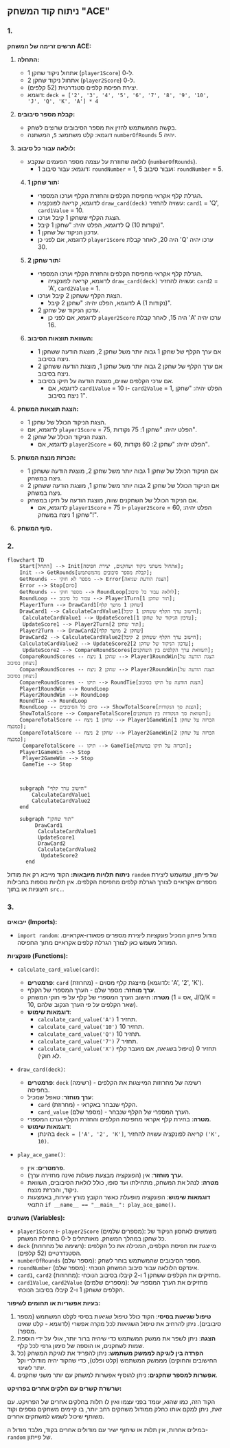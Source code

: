 ## ניתוח קוד המשחק "ACE"

### 1. **<algorithm>**

**תרשים זרימה של המשחק ACE:**

1.  **התחלה:**
    *   אתחול ניקוד שחקן 1 (`player1Score`) ל-0.
    *   אתחול ניקוד שחקן 2 (`player2Score`) ל-0.
    *   יצירת חפיסת קלפים סטנדרטית (52 קלפים).
    *   דוגמא: `deck = ['2', '3', '4', '5', '6', '7', '8', '9', '10', 'J', 'Q', 'K', 'A'] * 4`

2.  **קבלת מספר סיבובים:**
    *   בקשה מהמשתמש להזין את מספר הסיבובים שרוצים לשחק.
    *   דוגמא: קלט משתמש: `5`, המשתנה `numberOfRounds` יהיה 5.

3.  **לולאה עבור כל סיבוב:**
    *   לולאה שחוזרת על עצמה מספר הפעמים שנקבע (`numberOfRounds`).
        *   דוגמא: עבור סיבוב 1:  `roundNumber` = 1, ועבור סיבוב 5: `roundNumber` = 5.

    4.  **תור שחקן 1:**
        *   הגרלת קלף אקראי מחפיסת הקלפים והחזרת הקלף וערכו המספרי.
           * לדוגמא, קריאה לפונקציה `draw_card(deck)` עשויה להחזיר: `card1` = 'Q', `card1Value` = 10.
        *   הצגת הקלף ששחקן 1 קיבל וערכו.
           * לדוגמא, הפלט יהיה: "שחקן 1 קיבל Q (10 נקודות)".
        *   עדכון הניקוד של שחקן 1.
           * לדוגמא, אם לפני כן `player1Score` היה 20, לאחר קבלת 'Q' ערכו יהיה 30.

    5.  **תור שחקן 2:**
        *   הגרלת קלף אקראי מחפיסת הקלפים והחזרת הקלף וערכו המספרי.
            * לדוגמא, קריאה לפונקציה `draw_card(deck)` עשויה להחזיר: `card2` = 'A', `card2Value` = 1.
        *   הצגת הקלף ששחקן 2 קיבל וערכו.
            * לדוגמא, הפלט יהיה: "שחקן 2 קיבל A (1 נקודות)".
        *   עדכון הניקוד של שחקן 2.
            * לדוגמא, אם לפני כן `player2Score` היה 15, לאחר קבלת 'A' ערכו יהיה 16.

    6.  **השוואת תוצאות הסיבוב:**
        *   אם ערך הקלף של שחקן 1 גבוה יותר משל שחקן 2, מוצגת הודעה ששחקן 1 ניצח בסיבוב.
        *   אם ערך הקלף של שחקן 2 גבוה יותר משל שחקן 1, מוצגת הודעה ששחקן 2 ניצח בסיבוב.
        *   אם ערכי הקלפים שווים, מוצגת הודעה על תיקו בסיבוב.
            * לדוגמא, אם `card1Value` = 10 ו- `card2Value` = 1, הפלט יהיה: "שחקן 1 ניצח בסיבוב".

7.  **הצגת תוצאות המשחק:**
    *   הצגת הניקוד הכולל של שחקן 1.
       * לדוגמא, אם `player1Score` = 75, הפלט יהיה: "שחקן 1: 75 נקודות".
    *   הצגת הניקוד הכולל של שחקן 2.
        * לדוגמא, אם `player2Score` = 60, הפלט יהיה: "שחקן 2: 60 נקודות".

8.  **הכרזת מנצח המשחק:**
    *   אם הניקוד הכולל של שחקן 1 גבוה יותר משל שחקן 2, מוצגת הודעה ששחקן 1 ניצח במשחק.
    *   אם הניקוד הכולל של שחקן 2 גבוה יותר משל שחקן 1, מוצגת הודעה ששחקן 2 ניצח במשחק.
    *   אם הניקוד הכולל של השחקנים שווה, מוצגת הודעה על תיקו במשחק.
        * לדוגמא, אם `player1Score` = 75 ו- `player2Score` = 60, הפלט יהיה: "שחקן 1 ניצח במשחק!".

9. **סוף המשחק.**

### 2. **<mermaid>**

```mermaid
flowchart TD
    Start[התחל] --> Init[אתחול משתני ניקוד ושחקנים, יצירת חפיסה];
    Init --> GetRounds[קבלת מספר סיבובים מהמשתמש];
    GetRounds -- מספר לא חוקי --> Error[הצגת הודעת שגיאה]
    Error --> Stop[סיום]
    GetRounds -- מספר חוקי --> RoundLoop[לולאה עבור כל סיבוב];
    RoundLoop -- עבור כל סיבוב --> Player1Turn[תור שחקן 1];
    Player1Turn --> DrawCard1[שחקן 1 מושך קלף]
    DrawCard1 --> CalculateCardValue1[חישוב ערך הקלף ששחקן 1 קיבל];
     CalculateCardValue1 --> UpdateScore1[עדכון הניקוד של שחקן 1];
     UpdateScore1 --> Player2Turn[תור שחקן 2];
    Player2Turn --> DrawCard2[שחקן 2 מושך קלף]
    DrawCard2 --> CalculateCardValue2[חישוב ערך הקלף ששחקן 2 קיבל];
    CalculateCardValue2 --> UpdateScore2[עדכון הניקוד של שחקן 2];
     UpdateScore2 --> CompareRoundScores[השוואת ערך הקלפים בין השחקנים];
    CompareRoundScores -- שחקן 1 ניצח --> Player1RoundWin[הצגת הודעה על ניצחון בסיבוב]
    CompareRoundScores -- שחקן 2 ניצח --> Player2RoundWin[הצגת הודעה על ניצחון בסיבוב]
    CompareRoundScores -- תיקו --> RoundTie[הצגת הודעה על תיקו בסיבוב]
    Player1RoundWin --> RoundLoop
    Player2RoundWin --> RoundLoop
    RoundTie --> RoundLoop
    RoundLoop -- סיום כל הסיבובים --> ShowTotalScore[הצגת סך הנקודות];
    ShowTotalScore --> CompareTotalScore[השוואת סך הנקודות בין השחקנים];
    CompareTotalScore -- שחקן 1 ניצח --> Player1GameWin[הכרזה על שחקן 1 כמנצח];
    CompareTotalScore -- שחקן 2 ניצח --> Player2GameWin[הכרזה על שחקן 2 כמנצח];
     CompareTotalScore -- תיקו --> GameTie[הכרזה על תיקו במשחק];
    Player1GameWin --> Stop
     Player2GameWin --> Stop
     GameTie --> Stop
    
    
    
    subgraph "חישוב ערך קלף"
        CalculateCardValue1
        CalculateCardValue2
    end
    
    subgraph "תור שחקן"
         DrawCard1
          CalculateCardValue1
          UpdateScore1
          DrawCard2
          CalculateCardValue2
           UpdateScore2
      end

```

**ניתוח תלויות מיובאות:**
הקוד מייבא רק את מודול `random` של פייתון, שמשמש ליצירת מספרים אקראיים לצורך הגרלת קלפים מחפיסת הקלפים. אין תלויות נוספות בחבילות חיצוניות או בתוך `src.`.

### 3. **<explanation>**

**ייבואים (Imports):**

*   `import random`: מודול פייתון המכיל פונקציות ליצירת מספרים פסאודו-אקראיים. המודול משמש כאן לצורך הגרלת קלפים אקראיים מתוך החפיסה.

**פונקציות (Functions):**

*   `calculate_card_value(card)`:
    *   **פרמטרים**: `card` (מחרוזת) - מייצגת קלף מסוים (לדוגמא: 'A', '2', 'K').
    *   **ערך מוחזר**: מספר שלם - הערך המספרי של הקלף.
    *   **מטרה**: חישוב הערך המספרי של קלף על פי חוקי המשחק (אס = 1, J/Q/K = 10, שאר הקלפים על פי הערך הנקוב שלהם).
    *   **דוגמאות שימוש**:
        *   `calculate_card_value('A')` תחזיר 1.
        *   `calculate_card_value('10')` תחזיר 10.
        *   `calculate_card_value('Q')` תחזיר 10.
        *   `calculate_card_value('7')` תחזיר 7.
        *   `calculate_card_value('X')` תחזיר 0 (טיפול בשגיאה, אם מועבר קלף לא חוקי).

*   `draw_card(deck)`:
    *   **פרמטרים**: `deck` (רשימה) - רשימה של מחרוזות המייצגות את הקלפים בחפיסה.
    *   **ערך מוחזר**: טאפל שמכיל:
        *   `card` (מחרוזת) - הקלף שנבחר באקראי.
        *   `card_value` (מספר שלם) - הערך המספרי של הקלף שנבחר.
    *   **מטרה**: בחירת קלף אקראי מחפיסת הקלפים והחזרת הקלף וערכו המספרי.
    *   **דוגמאות שימוש**:
        *   בהינתן `deck = ['A', '2', 'K']`, קריאה לפונקציה עשויה להחזיר `('K', 10)`.

*   `play_ace_game()`:
    *   **פרמטרים**: אין.
    *   **ערך מוחזר**: אין (הפונקציה מבצעת פעולות ואינה מחזירה ערך).
    *   **מטרה**: לנהל את המשחק, מתחילתו ועד סופו, כולל לולאת הסיבובים, השוואת ניקוד, והכרזת מנצח.
    *   **דוגמאות שימוש**: הפונקציה מופעלת כאשר הקובץ מורץ ישירות, באמצעות התנאי `if __name__ == "__main__": play_ace_game()`.

**משתנים (Variables):**

*   `player1Score` ו- `player2Score` (מספרים שלמים): משמשים לאחסון הניקוד של כל שחקן במהלך המשחק. מאותחלים ל-0 בתחילת המשחק.
*   `deck` (רשימה של מחרוזות): מייצגת את חפיסת הקלפים, המכילה את כל הקלפים הסטנדרטיים (52 קלפים).
*    `numberOfRounds` (מספר שלם): מספר הסיבובים שהמשתמש בוחר לשחק.
* `roundNumber` (מספר שלם): אינדקס הלולאה עבור סיבוב המשחק הנוכחי.
*    `card1`, `card2` (מחרוזות): מחזיקים את הקלפים ששחקן 1 ו-2 קיבלו בסיבוב הנוכחי.
*   `card1Value`, `card2Value` (מספרים שלמים): מחזיקים את הערך המספרי של הקלפים ששחקן 1 ו-2 קיבלו בסיבוב הנוכחי.

**בעיות אפשריות או תחומים לשיפור:**

1.  **טיפול שגיאות בסיסי**: הקוד כולל טיפול שגיאות בסיסי לקלט המשתמש (מספר סיבובים). ניתן להרחיב את טיפול השגיאות לכל מקרה אפשרי (לדוגמא - קלט שאינו מספר).
2.  **הצגה**: ניתן לשפר את ממשק המשתמש כדי שיהיה ברור יותר, אולי על ידי הוספת שמות לשחקנים, או הוספה של סימון גרפי לכל קלף.
3.  **הפרדה בין לוגיקה לממשק משתמש**: ניתן להפריד את לוגיקת המשחק (כל החישובים והחוקים) מממשק המשתמש (קלט ופלט), כדי שהקוד יהיה מודולרי וקל יותר לשינוי.
4. **אפשרות למספר שחקנים**: ניתן להוסיף אפשרות למשחק עם יותר משני שחקנים.

**שרשרת קשרים עם חלקים אחרים בפרויקט:**

הקוד הזה, כמו שהוא, עומד בפני עצמו ואין לו תלות בחלקים אחרים של הפרויקט. עם זאת, ניתן למקם אותו כחלק ממודול משחקים רחב יותר, בו קיימים משחקים נוספים וקוד משותף שיכול לשמש למשחקים אחרים.

במילים אחרות, אין תלות או שיתוף ישיר עם מודולים אחרים בקוד, מלבד מודול ה-`random` של פייתון.